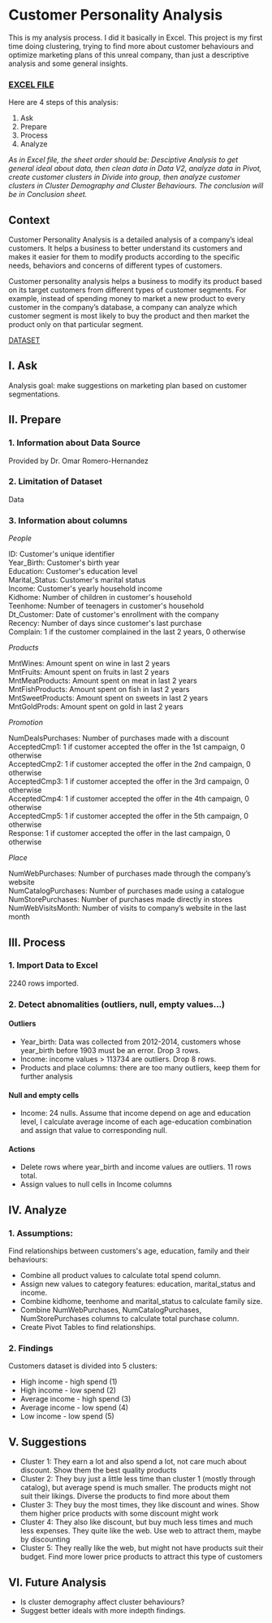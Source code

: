 # Customer Personality Analysis

This is my analysis process. I did it basically in Excel. This project is my first time doing clustering, trying to find more about customer behaviours and optimize marketing plans of this unreal company, than just a descriptive analysis and some general insights.

### [EXCEL FILE](https://github.com/levuthuynga/Excel-Projects/blob/main/Customer%20Personality/Customer%20Personality%20.xlsx)

Here are 4 steps of this analysis:
1. Ask
2. Prepare
3. Process
4. Analyze
 
*As in Excel file, the sheet order should be: Desciptive Analysis to get general ideal about data, then clean data in Data V2, analyze data in Pivot, create customer clusters in Divide into group, then analyze customer clusters in Cluster Demography and Cluster Behaviours. The conclusion will be in Conclusion sheet.*

## Context
Customer Personality Analysis is a detailed analysis of a company’s ideal customers. It helps a business to better understand its customers and makes it easier for them to modify products according to the specific needs, behaviors and concerns of different types of customers.

Customer personality analysis helps a business to modify its product based on its target customers from different types of customer segments. For example, instead of spending money to market a new product to every customer in the company’s database, a company can analyze which customer segment is most likely to buy the product and then market the product only on that particular segment.

[DATASET](https://www.kaggle.com/imakash3011/customer-personality-analysis)

## I. Ask

Analysis goal: make suggestions on marketing plan based on customer segmentations.

## II. Prepare
### 1. Information about Data Source

Provided by Dr. Omar Romero-Hernandez

### 2. Limitation of Dataset
Data 

### 3. Information about columns

*People*

ID: Customer's unique identifier  
Year_Birth: Customer's birth year  
Education: Customer's education level  
Marital_Status: Customer's marital status  
Income: Customer's yearly household income  
Kidhome: Number of children in customer's household  
Teenhome: Number of teenagers in customer's household  
Dt_Customer: Date of customer's enrollment with the company  
Recency: Number of days since customer's last purchase  
Complain: 1 if the customer complained in the last 2 years, 0 otherwise

*Products*

MntWines: Amount spent on wine in last 2 years  
MntFruits: Amount spent on fruits in last 2 years  
MntMeatProducts: Amount spent on meat in last 2 years  
MntFishProducts: Amount spent on fish in last 2 years  
MntSweetProducts: Amount spent on sweets in last 2 years  
MntGoldProds: Amount spent on gold in last 2 years  

*Promotion*

NumDealsPurchases: Number of purchases made with a discount  
AcceptedCmp1: 1 if customer accepted the offer in the 1st campaign, 0 otherwise  
AcceptedCmp2: 1 if customer accepted the offer in the 2nd campaign, 0 otherwise  
AcceptedCmp3: 1 if customer accepted the offer in the 3rd campaign, 0 otherwise  
AcceptedCmp4: 1 if customer accepted the offer in the 4th campaign, 0 otherwise  
AcceptedCmp5: 1 if customer accepted the offer in the 5th campaign, 0 otherwise  
Response: 1 if customer accepted the offer in the last campaign, 0 otherwise  

*Place*

NumWebPurchases: Number of purchases made through the company’s website  
NumCatalogPurchases: Number of purchases made using a catalogue  
NumStorePurchases: Number of purchases made directly in stores  
NumWebVisitsMonth: Number of visits to company’s website in the last month  

## III. Process
### 1. Import Data to Excel
2240 rows imported.

### 2. Detect abnomalities (outliers, null, empty values...)
#### Outliers

- Year_birth: Data was collected from 2012-2014, customers whose year_birth before 1903 must be an error. Drop 3 rows.
- Income: income values > 113734 are outliers. Drop 8 rows.
- Products and place columns: there are too many outliers, keep them for further analysis

#### Null and empty cells
- Income: 24 nulls. Assume that income depend on age and education level, I calculate average income of each age-education combination and assign that value to corresponding null.

#### Actions
- Delete rows where year_birth and income values are outliers. 11 rows total.
- Assign values to null cells in Income columns

## IV. Analyze
### 1. Assumptions: 
Find relationships between customers's age, education, family and their behaviours:
- Combine all product values to calculate total spend column.
- Assign new values to category features: education, marital_status and income.
- Combine kidhome, teenhome and marital_status to calculate family size.
- Combine NumWebPurchases, NumCatalogPurchases, NumStorePurchases columns to calculate total purchase column.
- Create Pivot Tables to find relationships.

### 2. Findings
Customers dataset is divided into 5 clusters:
- High income - high spend  (1)
- High income - low spend (2)
- Average income - high spend (3)
- Average income - low spend (4)
- Low income - low spend (5)

## V. Suggestions
- Cluster 1:	They earn a lot and also spend a lot, not care much about discount. Show them the best quality products
- Cluster 2:	They buy just a little less time than cluster 1 (mostly through catalog), but average spend is much smaller. The products might not suit their likings. Diverse the products to find more about them
- Cluster 3:	They buy the most times, they like discount and wines. Show them higher price products with some discount might work
- Cluster 4:	They also like discount, but buy much less times and much less expenses. They quite like the web. Use web to attract them, maybe by discounting
- Cluster 5:	They really like the web, but might not have products suit their budget. Find more lower price products to attract this type of customers

## VI. Future Analysis
- Is cluster demography affect cluster behaviours?
- Suggest better ideals with more indepth findings.
